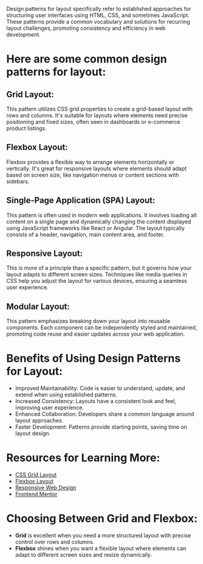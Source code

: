 Design patterns for layout specifically refer to established approaches for structuring user interfaces using HTML, CSS, and sometimes JavaScript. These patterns provide a common vocabulary and solutions for recurring layout challenges, promoting consistency and efficiency in web development.

# Here are some common design patterns for layout:

## Grid Layout: 
This pattern utilizes CSS grid properties to create a grid-based layout with rows and columns. It's suitable for layouts where elements need precise positioning and fixed sizes, often seen in dashboards or e-commerce product listings.

## Flexbox Layout: 
Flexbox provides a flexible way to arrange elements horizontally or vertically. It's great for responsive layouts where elements should adapt based on screen size, like navigation menus or content sections with sidebars.

## Single-Page Application (SPA) Layout: 
This pattern is often used in modern web applications. It involves loading all content on a single page and dynamically changing the content displayed using JavaScript frameworks like React or Angular. The layout typically consists of a header, navigation, main content area, and footer.

## Responsive Layout: 
This is more of a principle than a specific pattern, but it governs how your layout adapts to different screen sizes. Techniques like media queries in CSS help you adjust the layout for various devices, ensuring a seamless user experience.

## Modular Layout: 
This pattern emphasizes breaking down your layout into reusable components. Each component can be independently styled and maintained, promoting code reuse and easier updates across your web application.

# Benefits of Using Design Patterns for Layout:

- Improved Maintainability: Code is easier to understand, update, and extend when using established patterns.
- Increased Consistency: Layouts have a consistent look and feel, improving user experience.
- Enhanced Collaboration: Developers share a common language around layout approaches.
- Faster Development: Patterns provide starting points, saving time on layout design.

# Resources for Learning More:

- [CSS Grid Layout](https://developer.mozilla.org/en-US/docs/Learn/CSS/CSS_layout/Grids)
- [Flexbox Layout](https://developer.mozilla.org/en-US/docs/Learn/CSS/CSS_layout/Flexbox)
- [Responsive Web Design](https://developer.mozilla.org/en-US/docs/Web/CSS/CSS_media_queries)
- [Frontend Mentor](https://www.frontendmentor.io/articles)

# Choosing Between Grid and Flexbox:

- __Grid__ is excellent when you need a more structured layout with precise control over rows and columns.
- __Flexbox__ shines when you want a flexible layout where elements can adapt to different screen sizes and resize dynamically.